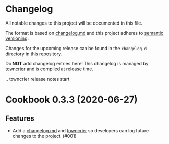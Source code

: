 # Changelog

All notable changes to this project will be documented in this file.

The format is based on [changelog.md](https://changelog.md/) and this project adheres to [semantic versioning](https://semver.org/).

Changes for the upcoming release can be found in the `changelog.d` directory in this repository.

Do **NOT** add changelog entries here! This changelog is managed by [towncrier](https://towncrier.readthedocs.io/en/actual-freaking-docs/index.html) and is compiled at release time.

.. towncrier release notes start

Cookbook 0.3.3 (2020-06-27)
===========================

Features
--------

- Add a [changelog.md](https://changelog.md/) and [towncrier](https://towncrier.readthedocs.io/en/actual-freaking-docs/index.html) so developers can log future changes to the project. (#001)

